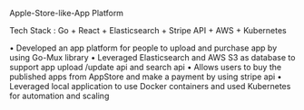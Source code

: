 Apple-Store-like-App Platform

Tech Stack : Go + React + Elasticsearch + Stripe API + AWS + Kubernetes

• Developed an app platform for people to upload and purchase app by using Go-Mux library
• Leveraged Elasticsearch and AWS S3 as database to support app upload /update api and search api
• Allows users to buy the published apps from AppStore and make a payment by using stripe api
• Leveraged local application to use Docker containers and used Kubernetes for automation and scaling
